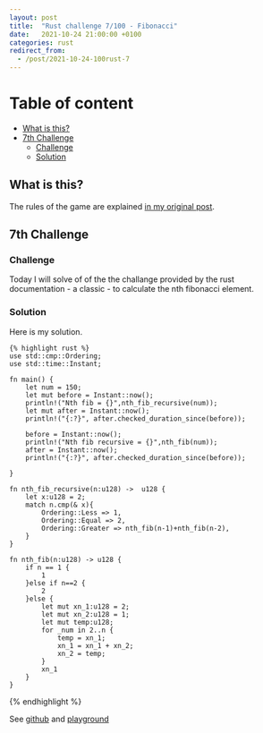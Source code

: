 ```yaml
---
layout: post
title:  "Rust challenge 7/100 - Fibonacci"
date:   2021-10-24 21:00:00 +0100
categories: rust
redirect_from:
  - /post/2021-10-24-100rust-7
---
```



#  Table of content
<!-- MarkdownTOC autolink="true" -->

- [What is this?](#what-is-this)
- [7th Challenge](#7th-challenge)
	- [Challenge](#challenge)
	- [Solution](#solution)

<!-- /MarkdownTOC -->

## What is this?

The rules of the game are explained [in my original post](https://maebli.github.io/rust/2021/10/18/100rust.html).

## 7th Challenge
### Challenge

Today I will solve of of the the challange provided by the rust documentation - a classic - to calculate the nth fibonacci element.


### Solution

Here is my solution.

	{% highlight rust %}
	use std::cmp::Ordering;
	use std::time::Instant;

	fn main() {
	    let num = 150;
	    let mut before = Instant::now();
	    println!("Nth fib = {}",nth_fib_recursive(num));
	    let mut after = Instant::now();
	    println!("{:?}", after.checked_duration_since(before));

	    before = Instant::now();
	    println!("Nth fib recursive = {}",nth_fib(num));
	    after = Instant::now();
	    println!("{:?}", after.checked_duration_since(before));

	}

	fn nth_fib_recursive(n:u128) ->  u128 {
	    let x:u128 = 2;
	    match n.cmp(& x){
	        Ordering::Less => 1,
	        Ordering::Equal => 2,
	        Ordering::Greater => nth_fib(n-1)+nth_fib(n-2),
	    }
	}

	fn nth_fib(n:u128) -> u128 {
	    if n == 1 {
	        1
	    }else if n==2 {
	        2
	    }else {
	        let mut xn_1:u128 = 2;
	        let mut xn_2:u128 = 1;
	        let mut temp:u128;
	        for _num in 2..n {
	            temp = xn_1;
	            xn_1 = xn_1 + xn_2;
	            xn_2 = temp;
	        }
	        xn_1
	    }
	}
{% endhighlight %}

See [github](https://github.com/maebli/100rustsnippets/tree/master/fibonacci) and [playground](https://play.rust-lang.org/?version=stable&edition=2018&gist=e851d7e7e21c1957293ff8b8339f1b77)
